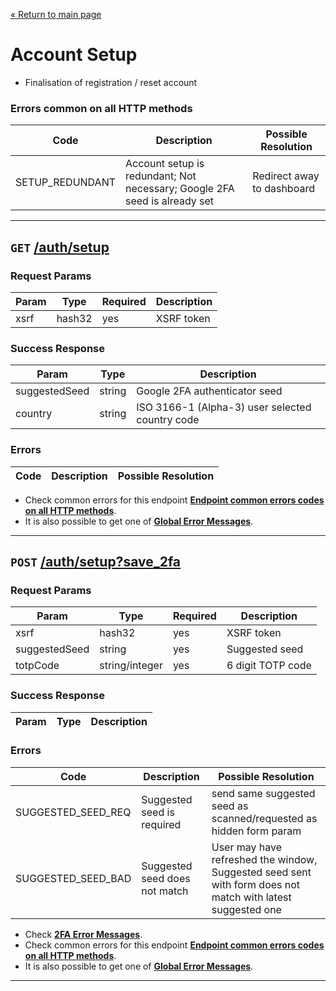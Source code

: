 [&laquo; Return to main page](../../README.md)

# Account Setup

* Finalisation of registration / reset account

### Errors common on all HTTP methods

Code | Description| Possible Resolution
--- | --- | ---
SETUP_REDUNDANT | Account setup is redundant; Not necessary; Google 2FA seed is already set | Redirect away to dashboard

---

## `GET`  [/auth/setup]()

### Request Params

Param | Type | Required | Description
--- | --- | --- | ---
xsrf | hash32 | yes | XSRF token

### Success Response

Param | Type |  Description
--- | --- | --- 
suggestedSeed | string | Google 2FA authenticator seed
country | string | ISO 3166-1 (Alpha-3) user selected country code

### Errors

Code | Description| Possible Resolution
--- | --- | ---

* Check common errors for this endpoint [**Endpoint common errors codes on all HTTP methods**](#errors-common-on-all-http-methods).  
* It is also possible to get one of [**Global Error Messages**](../../README.md#global-error-messages).

---

## `POST`  [/auth/setup?save_2fa]()

### Request Params

Param | Type | Required | Description
--- | --- | --- | ---
xsrf | hash32 | yes | XSRF token
suggestedSeed | string | yes | Suggested seed
totpCode | string/integer | yes | 6 digit TOTP code

### Success Response

Param | Type |  Description
--- | --- | --- 

### Errors

Code | Description| Possible Resolution
--- | --- | ---
SUGGESTED_SEED_REQ | Suggested seed is required | send same suggested seed as scanned/requested as hidden form param
SUGGESTED_SEED_BAD | Suggested seed does not match | User may have refreshed the window, Suggested seed sent with form does not match with latest suggested one

* Check [**2FA Error Messages**](../../README.md#2fa-error-messages).  
* Check common errors for this endpoint [**Endpoint common errors codes on all HTTP methods**](#errors-common-on-all-http-methods).  
* It is also possible to get one of [**Global Error Messages**](../../README.md#global-error-messages).

---